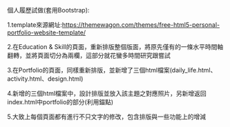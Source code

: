 個人履歷試做(套用Bootstrap):

1.template來源網址:https://themewagon.com/themes/free-html5-personal-portfolio-website-template/

2.在Education & Skill的頁面，重新排版整個版面，將原先僅有的一條水平時間軸翻轉，並將頁面切分為兩欄，這部分就花蠻多時間研究跟嘗試

3.在Portfolio的頁面，同樣重新排版，並新增了三個html檔案(daily_life.html、activity.html、design.html)

4.新增的三個html檔案中，設計排版並放入該主題之對應照片，另新增返回index.html中portfolio的部分(利用錨點)

5.大致上每個頁面都有進行不只文字的修改，包含排版與一些功能上的增減
